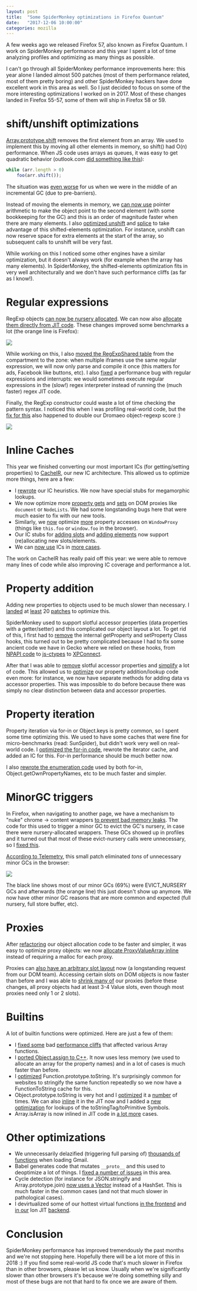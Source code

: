 ```yaml
---
layout: post
title:  "Some SpiderMonkey optimizations in Firefox Quantum"
date:   "2017-12-06 10:00:00"
categories: mozilla
---
```

A few weeks ago we released Firefox 57, also known as Firefox Quantum. I work on SpiderMonkey performance and this year I spent a lot of time analyzing profiles and optimizing as many things as possible.

I can't go through all SpiderMonkey performance improvements here: this year alone I landed almost 500 patches (most of them performance related, most of them pretty boring) and other SpiderMonkey hackers have done excellent work in this area as well. So I just decided to focus on some of the more interesting optimizations I worked on in 2017. Most of these changes landed in Firefox 55-57, some of them will ship in Firefox 58 or 59.

# shift/unshift optimizations
[Array.prototype.shift](https://developer.mozilla.org/en-US/docs/Web/JavaScript/Reference/Global_Objects/Array/shift) removes the first element from an array. We used to implement this by moving all other elements in memory, so shift() had O(n) performance. When JS code uses arrays as queues, it was easy to get quadratic behavior (outlook.com [did something like this](https://bugzilla.mozilla.org/show_bug.cgi?id=1348772#c2)):

```js
while (arr.length > 0)
    foo(arr.shift());
```

The situation was [even worse](https://bugzilla.mozilla.org/show_bug.cgi?id=1362956) for us when we were in the middle of an incremental GC (due to pre-barriers).

Instead of moving the elements in memory, we [can now use](https://bugzilla.mozilla.org/show_bug.cgi?id=1348772) pointer arithmetic to make the object point to the second element (with some bookkeeping for the GC) and this is an order of magnitude faster when there are many elements. I also [optimized unshift](https://bugzilla.mozilla.org/show_bug.cgi?id=1364346) and [splice](https://bugzilla.mozilla.org/show_bug.cgi?id=1364345) to take advantage of this shifted-elements optimization. For instance, unshift can now reserve space for extra elements at the start of the array, so subsequent calls to unshift will be very fast. 

While working on this I noticed some other engines have a similar optimization, but it doesn't always work (for example when the array has many elements). In SpiderMonkey, the shifted-elements optimization fits in very well architecturally and we don't have such performance cliffs (as far as I know!).

# Regular expressions
RegExp objects [can now be nursery allocated](https://bugzilla.mozilla.org/show_bug.cgi?id=1368461). We can now also [allocate them directly from JIT code](https://bugzilla.mozilla.org/show_bug.cgi?id=1115355). These changes improved some benchmarks a lot (the orange line is Firefox):

![](/img/regexp1.png)

While working on this, I also [moved the RegExpShared table](https://bugzilla.mozilla.org/show_bug.cgi?id=1378740) from the compartment to the zone: when multiple iframes use the same regular expression, we will now only parse and compile it once (this matters for ads, Facebook like buttons, etc). I also [fixed](https://bugzilla.mozilla.org/show_bug.cgi?id=1386199) a performance bug with regular expressions and interrupts: we would sometimes execute regular expressions in the (slow!) regex interpreter instead of running the (much faster) regex JIT code.

Finally, the RegExp constructor could waste a lot of time checking the pattern syntax. I noticed this when I was profiling real-world code, but the [fix for this](https://bugzilla.mozilla.org/show_bug.cgi?id=1419785) also happened to double our Dromaeo object-regexp score :)

![](/img/regexp2.png)

# Inline Caches
This year we finished converting our most important ICs (for getting/setting properties) to [CacheIR](/blog/2017/01/25/cacheir/), our new IC architecture. This allowed us to optimize more things, here are a few:

* I [rewrote](https://bugzilla.mozilla.org/show_bug.cgi?id=1328140) our IC heuristics. We now have special stubs for megamorphic lookups.
* We now optimize more [property gets](https://bugzilla.mozilla.org/show_bug.cgi?id=965992) and [sets](https://bugzilla.mozilla.org/show_bug.cgi?id=1133423) on DOM proxies like `document` or `NodeLists`. We had some longstanding bugs here that were much easier to fix with our new tools.
* Similarly, we [now](https://bugzilla.mozilla.org/show_bug.cgi?id=1332593) optimize [more](https://bugzilla.mozilla.org/show_bug.cgi?id=1340496) property accesses on `WindowProxy` (things like `this.foo` or `window.foo` in the browser).
* Our IC stubs for [adding slots](https://bugzilla.mozilla.org/show_bug.cgi?id=1091978) and [adding elements](https://bugzilla.mozilla.org/show_bug.cgi?id=1344691) now support (re)allocating new slots/elements.
* We can [now use](https://bugzilla.mozilla.org/show_bug.cgi?id=1323099) ICs in [more cases](https://bugzilla.mozilla.org/show_bug.cgi?id=1350896).

The work on CacheIR has really paid off this year: we were able to remove many lines of code while also improving IC coverage and performance a lot.

# Property addition
Adding new properties to objects used to be much slower than necessary. I [landed](https://bugzilla.mozilla.org/show_bug.cgi?id=1346217) at [least](https://bugzilla.mozilla.org/show_bug.cgi?id=1372182) 20 [patches](https://bugzilla.mozilla.org/show_bug.cgi?id=1394365) to optimize this.

SpiderMonkey used to support slotful accessor properties (data properties with a getter/setter) and this complicated our object layout a lot. To get rid of this, I first had to [remove](https://bugzilla.mozilla.org/show_bug.cgi?id=1389510) the internal getProperty and setProperty Class hooks, this turned out to be pretty complicated because I had to fix some ancient code we have in Gecko where we relied on these hooks, from [NPAPI code](https://bugzilla.mozilla.org/show_bug.cgi?id=1389949) to [js-ctypes](https://bugzilla.mozilla.org/show_bug.cgi?id=1389776) to [XPConnect](https://bugzilla.mozilla.org/show_bug.cgi?id=1390159).

After that I was able to [remove](https://bugzilla.mozilla.org/show_bug.cgi?id=1153592) slotful accessor properties and [simplify](https://bugzilla.mozilla.org/show_bug.cgi?id=1404310) a lot of code. This allowed us to [optimize](https://bugzilla.mozilla.org/show_bug.cgi?id=1394831) our property addition/lookup code even more: for instance, we now have separate methods for adding data vs accessor properties. This was impossible to do before because there was simply no clear distinction between data and accessor properties.

# Property iteration
Property iteration via for-in or Object.keys is pretty common, so I spent some time optimizing this. We used to have some caches that were fine for micro-benchmarks (read: SunSpider), but didn't work very well on real-world code. I [optimized the for-in code](https://bugzilla.mozilla.org/show_bug.cgi?id=1375505), rewrote the iterator cache, and added an IC for this. For-in performance should be much better now. 

I also [rewrote the enumeration code](https://bugzilla.mozilla.org/show_bug.cgi?id=1373615) used by both for-in, Object.getOwnPropertyNames, etc to be much faster and simpler.

# MinorGC triggers
In Firefox, when navigating to another page, we have a mechanism to "nuke" chrome -> content wrappers [to prevent bad memory leaks](https://blog.mozilla.org/nnethercote/2012/05/07/update-on-leaky-add-ons/). The code for this used to trigger a minor GC to evict the GC's nursery, in case there were nursery-allocated wrappers. These GCs showed up in profiles and it turned out that most of these evict-nursery calls were unnecessary, so I [fixed this](https://bugzilla.mozilla.org/show_bug.cgi?id=1370823).

[According to Telemetry](https://groups.google.com/d/msg/mozilla.dev.telemetry-alerts/An9XoHhqoYM/AQ95iqRzCAAJ), this small patch eliminated *tons* of unnecessary minor GCs in the browser:

![](/img/gcreason1.png)

The black line shows most of our minor GCs (69%) were EVICT_NURSERY GCs and afterwards (the orange line) this just doesn't show up anymore. We now have other minor GC reasons that are more common and expected (full nursery, full store buffer, etc).

# Proxies
After [refactoring](https://bugzilla.mozilla.org/show_bug.cgi?id=1339411) our object allocation code to be faster and simpler, it was easy to optimize proxy objects: we now [allocate ProxyValueArray inline](https://bugzilla.mozilla.org/show_bug.cgi?id=1358753) instead of requiring a malloc for each proxy.

Proxies can [also have an arbitrary slot layout](https://bugzilla.mozilla.org/show_bug.cgi?id=1237504) now (a longstanding request from our DOM team). Accessing certain slots on DOM objects is now faster than before and I was able to [shrink many of](https://bugzilla.mozilla.org/show_bug.cgi?id=1360523) our proxies (before these changes, all proxy objects had at least 3-4 Value slots, even though most proxies need only 1 or 2 slots).

# Builtins
A lot of builtin functions were optimized. Here are just a few of them:

* I [fixed some](https://bugzilla.mozilla.org/show_bug.cgi?id=1344173) bad [performance cliffs](https://bugzilla.mozilla.org/show_bug.cgi?id=1344463) that affected various Array functions.
* I [ported Object.assign to C++](https://bugzilla.mozilla.org/show_bug.cgi?id=1364854). It now uses less memory (we used to allocate an array for the property names) and in a lot of cases is much faster than before.
* I [optimized](https://bugzilla.mozilla.org/show_bug.cgi?id=1383343) Function.prototype.toString. It's surprisingly common for websites to stringify the same function repeatedly so we now have a FunctionToString cache for this.
* Object.prototype.toString is very hot and I [optimized](https://bugzilla.mozilla.org/show_bug.cgi?id=1353679) it a [number](https://bugzilla.mozilla.org/show_bug.cgi?id=1376799) of times. We can also [inline](https://bugzilla.mozilla.org/show_bug.cgi?id=1385215) it in the JIT now and I added a [new optimization](https://bugzilla.mozilla.org/show_bug.cgi?id=1369042) for lookups of the toStringTag/toPrimitive Symbols.
* Array.isArray is now inlined in JIT code in [a lot more](https://bugzilla.mozilla.org/show_bug.cgi?id=1376691) cases.

# Other optimizations
* We unnecessarily delazified (triggering full parsing of) [thousands of functions](https://bugzilla.mozilla.org/show_bug.cgi?id=1357711) when loading Gmail.
* Babel generates code that mutates `__proto__` and this used to deoptimize a lot of things. I [fixed a number of issues](https://bugzilla.mozilla.org/show_bug.cgi?id=1357680) in this area.
* Cycle detection (for instance for JSON.stringify and Array.prototype.join) [now uses a Vector](https://bugzilla.mozilla.org/show_bug.cgi?id=1342345) instead of a HashSet. This is much faster in the common cases (and not that much slower in pathological cases).
* I devirtualized some of our hottest virtual functions [in the frontend](https://bugzilla.mozilla.org/show_bug.cgi?id=1359421) and [in our](https://bugzilla.mozilla.org/show_bug.cgi?id=1391611) Ion JIT [backend](https://bugzilla.mozilla.org/show_bug.cgi?id=1392530).

# Conclusion
SpiderMonkey performance has improved tremendously the past months and we're not stopping here. Hopefully there will be a lot more of this in 2018 :) If you find some real-world JS code that's much slower in Firefox than in other browsers, please let us know. Usually when we're significantly slower than other browsers it's because we're doing something silly and most of these bugs are not that hard to fix once we are aware of them.



